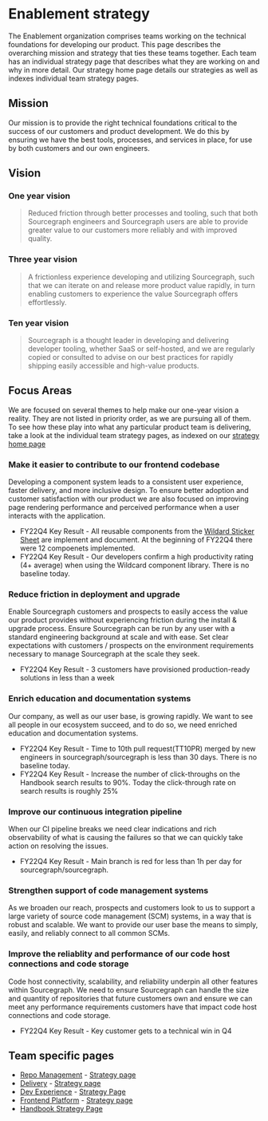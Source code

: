 # Enablement strategy

The Enablement organization comprises teams working on the technical foundations for developing our product. This page describes the overarching mission and strategy that ties these teams together. Each team has an individual strategy page that describes what they are working on and why in more detail. Our strategy home page details our strategies as well as indexes individual team strategy pages.

## Mission

Our mission is to provide the right technical foundations critical to the success of our customers and product development. We do this by ensuring we have the best tools, processes, and services in place, for use by both customers and our own engineers.

## Vision

### One year vision

> Reduced friction through better processes and tooling, such that both Sourcegraph engineers and Sourcegraph users are able to provide greater value to our customers more reliably and with improved quality.

### Three year vision

> A frictionless experience developing and utilizing Sourcegraph, such that we can iterate on and release more product value rapidly, in turn enabling customers to experience the value Sourcegraph offers effortlessly.

### Ten year vision

> Sourcegraph is a thought leader in developing and delivering developer tooling, whether SaaS or self-hosted, and we are regularly copied or consulted to advise on our best practices for rapidly shipping easily accessible and high-value products.

## Focus Areas

We are focused on several themes to help make our one-year vision a reality. They are not listed in priority order, as we are pursuing all of them. To see how these play into what any particular product team is delivering, take a look at the individual team strategy pages, as indexed on our [strategy home page](../index.md#enablement)

### Make it easier to contribute to our frontend codebase

Developing a component system leads to a consistent user experience, faster delivery, and more inclusive design. To ensure better adoption and customer satisfaction with our product we are also focused on improving page rendering performance and perceived performance when a user interacts with the application.

- FY22Q4 Key Result - All reusable components from the [Wildard Sticker Sheet](https://www.figma.com/file/NIsN34NH7lPu04olBzddTw/?node-id=908%3A0) are implement and document. At the beginning of FY22Q4 there were 12 compoenets implemented.
- FY22Q4 Key Result - Our developers confirm a high productivity rating (4+ average) when using the Wildcard component library. There is no baseline today.

### Reduce friction in deployment and upgrade

Enable Sourcegraph customers and prospects to easily access the value our product provides without experiencing friction during the install & upgrade process. Ensure Sourcegraph can be run by any user with a standard engineering background at scale and with ease. Set clear expectations with customers / prospects on the environment requirements necessary to manage Sourcegraph at the scale they seek.

- FY22Q4 Key Result - 3 customers have provisioned production-ready solutions in less than a week

### Enrich education and documentation systems

Our company, as well as our user base, is growing rapidly. We want to see all people in our ecosystem succeed, and to do so, we need enriched education and documentation systems.

- FY22Q4 Key Result - Time to 10th pull request(TT10PR) merged by new engineers in sourcegraph/sourcegraph is less than 30 days. There is no baseline today.
- FY22Q4 Key Result - Increase the number of click-throughs on the Handbook search results to 90%. Today the click-through rate on search results is roughly 25%

### Improve our continuous integration pipeline

When our CI pipeline breaks we need clear indications and rich observability of what is causing the failures so that we can quickly take action on resolving the issues.

- FY22Q4 Key Result - Main branch is red for less than 1h per day for sourcegraph/sourcegraph.

### Strengthen support of code management systems

As we broaden our reach, prospects and customers look to us to support a large variety of source code management (SCM) systems, in a way that is robust and scalable. We want to provide our user base the means to simply, easily, and reliably connect to all common SCMs.

### Improve the reliablity and performance of our code host connections and code storage

Code host connectivity, scalability, and reliability underpin all other features within Sourcegraph. We need to ensure Sourcegraph can handle the size and quantity of repositories that future customers own and ensure we can meet any performance requirements customers have that impact code host connections and code storage.

- FY22Q4 Key Result - Key customer gets to a technical win in Q4

## Team specific pages

- [Repo Management](../../../product-engineering/engineering/enablement/repo-management/index.md) - [Strategy page](repo-management/index.md)
- [Delivery](../../../product-engineering/engineering/enablement/delivery/index.md) - [Strategy page](delivery/index.md)
- [Dev Experience](../../../product-engineering/engineering/enablement/dev-experience/index.md) - [Strategy Page](dev-experience/index.md)
- [Frontend Platform](../../../product-engineering/engineering/enablement/frontend-platform/index.md) - [Strategy page](frontend-platform/index.md)
- [Handbook Strategy Page](handbook/index.md)
